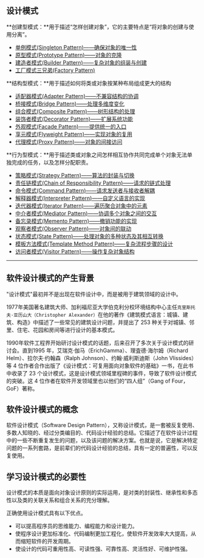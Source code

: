 ##  设计模式

**创建型模式：**用于描述“怎样创建对象”，它的主要特点是“将对象的创建与使用分离”。

- [单例模式(Singleton Pattern)——确保对象的唯一性](/md/设计模式/单例模式.md)
- [原型模式(Prototype Pattern)——对象的克隆](/md/设计模式/原型模式.md)
- [建造者模式(Builder Pattern)——复杂对象的组装与创建](/md/设计模式/建造者模式.md)
- [工厂模式三兄弟(Factory Pattern)](/md/设计模式/工厂模式.md)

**结构型模式：**用于描述如何将类或对象按某种布局组成更大的结构

- [适配器模式(Adapter Pattern)——不兼容结构的协调](/md/设计模式/适配器模式.md)
- [桥接模式(Bridge Pattern)——处理多维度变化](/md/设计模式/桥接模式.md)
- [组合模式(Composite Pattern)——树形结构的处理](/md/设计模式/组合模式.md)
- [装饰者模式(Decorator Pattern)——扩展系统功能](/md/设计模式/装饰者模式.md)
- [外观模式(Facade Pattern)——提供统一的入口](/md/设计模式/外观模式.md)
- [享元模式(Flyweight Pattern)——实现对象的复用](/md/设计模式/享元模式.md)
- [代理模式(Proxy Pattern)——对象的间接访问](/md/设计模式/代理模式.md)

**行为型模式：**用于描述类或对象之间怎样相互协作共同完成单个对象无法单独完成的任务，以及怎样分配职责。

- [策略模式(Strategy Pattern)——算法的封装与切换](/md/设计模式/策略模式.md)
- [责任链模式(Chain of Responsibility Pattern)——请求的链式处理](/md/设计模式/责任链模式.md)
- [命令模式(Command Pattern)——请求发送者与接收者解耦](/md/设计模式/命令模式.md)
- [解释器模式(Interpreter Pattern)——自定义语言的实现](/md/设计模式/解释器模式.md)
- [迭代器模式(Iterator Pattern)——遍历聚合对象中的元素](/md/设计模式/迭代器模式.md)
- [中介者模式(Mediator Pattern)——协调多个对象之间的交互](/md/设计模式/中介者模式.md)
- [备忘录模式(Memento Pattern)——撤销功能的实现](/md/设计模式/备忘录模式.md)
- [观察者模式(Observer Pattern)——对象间的联动](/md/设计模式/观察者模式.md)
- [状态模式(State Pattern)——处理对象的多种状态及其相互转换](/md/设计模式/状态模式.md)
- [模板方法模式(Template Method Pattern)——复杂流程步骤的设计](/md/设计模式/模板方法模式.md)
- [访问者模式(Visitor Pattern)——操作复杂对象结构](/md/设计模式/访问者模式.md)



---



## 软件设计模式的产生背景

"设计模式"最初并不是出现在软件设计中，而是被用于建筑领域的设计中。

1977年美国著名建筑大师、加利福尼亚大学伯克利分校环境结构中心主任`克里斯托夫·亚历山大（Christopher Alexander）`在他的著作《建筑模式语言：城镇、建筑、构造》中描述了一些常见的建筑设计问题，并提出了 253 种关于对城镇、邻里、住宅、花园和房间等进行设计的基本模式。

1990年软件工程界开始研讨设计模式的话题，后来召开了多次关于设计模式的研讨会。直到1995 年，艾瑞克·伽马（ErichGamma）、理査德·海尔姆（Richard Helm）、拉尔夫·约翰森（Ralph Johnson）、约翰·威利斯迪斯（John Vlissides）等 4 位作者合作出版了《设计模式：可复用面向对象软件的基础》一书，在此书中收录了 23 个设计模式，这是设计模式领域里程碑的事件，导致了软件设计模式的突破。这 4 位作者在软件开发领域里也以他们的“四人组”（Gang of Four，GoF）著称。  

## 软件设计模式的概念

软件设计模式（Software Design Pattern），又称设计模式，是一套被反复使用、多数人知晓的、经过分类编目的、代码设计经验的总结。它描述了在软件设计过程中的一些不断重复发生的问题，以及该问题的解决方案。也就是说，它是解决特定问题的一系列套路，是前辈们的代码设计经验的总结，具有一定的普遍性，可以反复使用。

## 学习设计模式的必要性

设计模式的本质是面向对象设计原则的实际运用，是对类的封装性、继承性和多态性以及类的关联关系和组合关系的充分理解。

正确使用设计模式具有以下优点。

- 可以提高程序员的思维能力、编程能力和设计能力。
- 使程序设计更加标准化、代码编制更加工程化，使软件开发效率大大提高，从而缩短软件的开发周期。
- 使设计的代码可重用性高、可读性强、可靠性高、灵活性好、可维护性强。